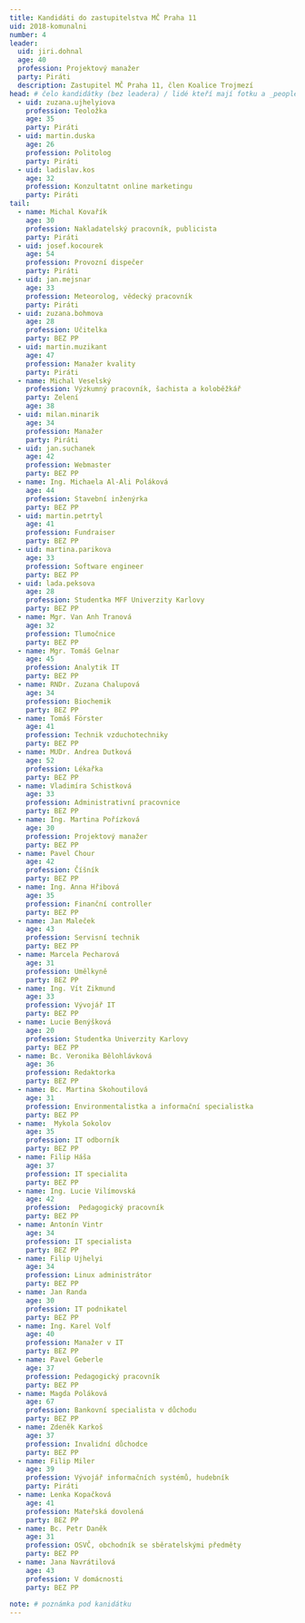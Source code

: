 ```yaml
---
title: Kandidáti do zastupitelstva MČ Praha 11
uid: 2018-komunalni
number: 4
leader:
  uid: jiri.dohnal
  age: 40
  profession: Projektový manažer
  party: Piráti
  description: Zastupitel MČ Praha 11, člen Koalice Trojmezí
head: # čelo kandidátky (bez leadera) / lidé kteří mají fotku a _people/jmeno.md
  - uid: zuzana.ujhelyiova
    profession: Teoložka
    age: 35
    party: Piráti
  - uid: martin.duska
    age: 26
    profession: Politolog
    party: Piráti  
  - uid: ladislav.kos
    age: 32
    profession: Konzultatnt online marketingu
    party: Piráti
tail: 
  - name: Michal Kovařík
    age: 30
    profession: Nakladatelský pracovník, publicista
    party: Piráti  
  - uid: josef.kocourek
    age: 54
    profession: Provozní dispečer
    party: Piráti
  - uid: jan.mejsnar
    age: 33
    profession: Meteorolog, vědecký pracovník
    party: Piráti
  - uid: zuzana.bohmova
    age: 28
    profession: Učitelka
    party: BEZ PP    
  - uid: martin.muzikant
    age: 47 
    profession: Manažer kvality
    party: Piráti 
  - name: Michal Veselský
    profession: Výzkumný pracovník, šachista a koloběžkář
    party: Zelení
    age: 38
  - uid: milan.minarik
    age: 34
    profession: Manažer
    party: Piráti 
  - uid: jan.suchanek
    age: 42
    profession: Webmaster
    party: BEZ PP
  - name: Ing. Michaela Al-Ali Poláková
    age: 44
    profession: Stavební inženýrka
    party: BEZ PP
  - uid: martin.petrtyl
    age: 41
    profession: Fundraiser
    party: BEZ PP    
  - uid: martina.parikova
    age: 33
    profession: Software engineer
    party: BEZ PP    
  - uid: lada.peksova
    age: 28
    profession: Studentka MFF Univerzity Karlovy
    party: BEZ PP        
  - name: Mgr. Van Anh Tranová
    age: 32
    profession: Tlumočnice
    party: BEZ PP    
  - name: Mgr. Tomáš Gelnar
    age: 45
    profession: Analytik IT
    party: BEZ PP    
  - name: RNDr. Zuzana Chalupová
    age: 34
    profession: Biochemik
    party: BEZ PP    
  - name: Tomáš Förster
    age: 41
    profession: Technik vzduchotechniky
    party: BEZ PP    
  - name: MUDr. Andrea Dutková
    age: 52
    profession: Lékařka
    party: BEZ PP    
  - name: Vladimíra Schistková
    age: 33
    profession: Administrativní pracovnice
    party: BEZ PP    
  - name: Ing. Martina Pořízková
    age: 30
    profession: Projektový manažer
    party: BEZ PP    
  - name: Pavel Chour
    age: 42
    profession: Číšník
    party: BEZ PP    
  - name: Ing. Anna Hřibová
    age: 35
    profession: Finanční controller
    party: BEZ PP    
  - name: Jan Maleček
    age: 43
    profession: Servisní technik
    party: BEZ PP    
  - name: Marcela Pecharová
    age: 31
    profession: Umělkyně
    party: BEZ PP    
  - name: Ing. Vít Zikmund
    age: 33
    profession: Vývojář IT
    party: BEZ PP    
  - name: Lucie Benýšková
    age: 20
    profession: Studentka Univerzity Karlovy
    party: BEZ PP    
  - name: Bc. Veronika Bělohlávková
    age: 36
    profession: Redaktorka
    party: BEZ PP    
  - name: Bc. Martina Skohoutilová
    age: 31
    profession: Environmentalistka a informační specialistka
    party: BEZ PP    
  - name:  Mykola Sokolov
    age: 35
    profession: IT odborník
    party: BEZ PP    
  - name: Filip Háša
    age: 37
    profession: IT specialita
    party: BEZ PP    
  - name: Ing. Lucie Vilímovská
    age: 42
    profession:  Pedagogický pracovník
    party: BEZ PP    
  - name: Antonín Vintr
    age: 34
    profession: IT specialista
    party: BEZ PP    
  - name: Filip Ujhelyi
    age: 34
    profession: Linux administrátor
    party: BEZ PP    
  - name: Jan Randa
    age: 30
    profession: IT podnikatel
    party: BEZ PP    
  - name: Ing. Karel Volf
    age: 40
    profession: Manažer v IT
    party: BEZ PP    
  - name: Pavel Geberle
    age: 37
    profession: Pedagogický pracovník
    party: BEZ PP    
  - name: Magda Poláková
    age: 67
    profession: Bankovní specialista v důchodu
    party: BEZ PP    
  - name: Zdeněk Karkoš
    age: 37
    profession: Invalidní důchodce
    party: BEZ PP   
  - name: Filip Miler
    age: 39
    profession: Vývojář informačních systémů, hudebník
    party: Piráti    
  - name: Lenka Kopačková
    age: 41
    profession: Mateřská dovolená
    party: BEZ PP    
  - name: Bc. Petr Daněk
    age: 31
    profession: OSVČ, obchodník se sběratelskými předměty
    party: BEZ PP    
  - name: Jana Navrátilová
    age: 43 
    profession: V domácnosti
    party: BEZ PP
 
note: # poznámka pod kanidátku
---
```

